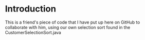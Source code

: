 # Introduction
This is a friend's piece of code that I have put up here on GitHub to collaborate with him, using our own selection sort found in the CustomerSelectionSort.java